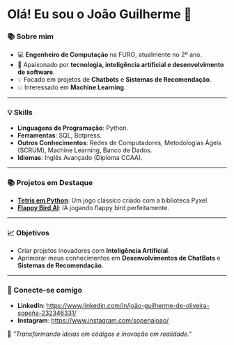 # Olá! Eu sou o João Guilherme 👋

### 📚 Sobre mim

- 💻 **Engenheiro de Computação** na FURG, atualmente no 2º ano.
- 🧠 Apaixonado por **tecnologia, inteligência artificial e desenvolvimento de software**.
- 💡 Focado em projetos de **Chatbots** e **Sistemas de Recomendação**.
- 💥 Interessado em **Machine Learning**.

---

### 💡 Skills

- **Linguagens de Programação**: Python.
- **Ferramentas**: SQL, Botpress.
- **Outros Conhecimentos**: Redes de Computadores, Metodologias Ágeis (SCRUM), Machine Learning, Banco de Dados.
- **Idiomas**: Inglês Avançado (Diploma CCAA).

---

### 📚 Projetos em Destaque

- **[Tetris em Python](https://github.com/sopena/Projeto_Tetris)**: Um jogo clássico criado com a biblioteca Pyxel.
- **[Flappy Bird AI](https://github.com/sopena/Flappy-Bird-AI)**: IA jogando flappy bird perfeitamente.

---

### 📈 Objetivos

- Criar projetos inovadores com **Inteligência Artificial**.
- Aprimorar meus conhecimentos em **Desenvolvimentos de ChatBots** e **Sistemas de Recomendação**.

---

### 💬 Conecte-se comigo

- **LinkedIn**: https://www.linkedin.com/in/joão-guilherme-de-oliveira-sopeña-232346331/
- **Instagram**: https://www.instagram.com/sopenajoao/

🌟 _"Transformando ideias em códigos e inovação em realidade."_

